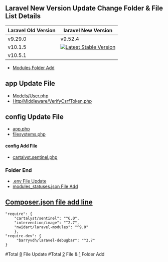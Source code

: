 
## Laravel New Version Update Change Folder & File List Details

| **Laravel Old Version**  |  **laravel New Version** |
|---|---|
| v9.29.0  | v9.52.4
| v10.1.5  | <a href="https://packagist.org/packages/laravel/framework"><img src="https://img.shields.io/packagist/v/laravel/framework" alt="Latest Stable Version"></a>
| v10.5.1

- [Modules Folder Add](#)

## app Update File
-  [Models/User.php](#)
-  [Http/Middleware/VerifyCsrfToken.php](#)


## config Update File
- [app.php](#)
-  [filesystems.php](#)
#### config Add File
- [cartalyst.sentinel.php](#)

### **Folder End**


-  [.env File Update](#)
-  [modules_statuses.json File Add](#)

## [Composer.json file add line](#)
```
"require": {
    "cartalyst/sentinel": "^6.0",
    "intervention/image": "^2.7",
    "nwidart/laravel-modules": "^9.0"
    },
"require-dev": {
     "barryvdh/laravel-debugbar": "^3.7"
}
```
#Total [8]() File Update
#Total [2]() File & [1]() Folder Add
